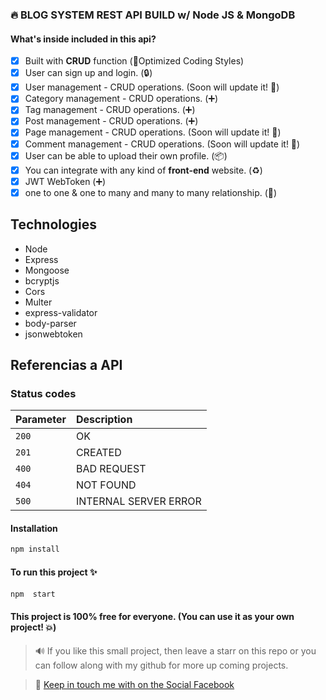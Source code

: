 ### :fire: BLOG SYSTEM REST API BUILD w/ Node JS & MongoDB

#### What's inside included in this api?

- [x] Built with **CRUD** function (:rocket:Optimized Coding Styles)
- [x] User can sign up and login. (:lock:)
- [x] User management - CRUD operations. (Soon will update it! :pushpin:)
- [x] Category management - CRUD operations. (:heavy_plus_sign:)
- [x] Tag management - CRUD operations. (:heavy_plus_sign:)
- [x] Post management - CRUD operations. (:heavy_plus_sign:)
- [x] Page management - CRUD operations. (Soon will update it! :pushpin:)
- [x] Comment management - CRUD operations. (Soon will update it! :pushpin:)
- [x] User can be able to upload their own profile. (:package:)
- [x] You can integrate with any kind of **front-end** website. (:recycle:)
- [x] JWT WebToken (:heavy_plus_sign:)
- [x] one to one & one to many and many to many relationship. (🔗)

## Technologies
- Node
- Express
- Mongoose
- bcryptjs
- Cors
- Multer
- express-validator
- body-parser
- jsonwebtoken

## Referencias a API

### Status codes
| Parameter | Description                |
| :-------- | :------------------------- |
| `200`     | OK                         |
| `201`     | CREATED                    |
| `400`     | BAD REQUEST                |
| `404`     | NOT FOUND                  |
| `500`     | INTERNAL SERVER ERROR      |

#### Installation

```sh
npm install
```

#### To run this project :sparkles:

```sh
npm  start
```

#### This project is 100% free for everyone. (You can use it as your own project! :boom:)

> :loud_sound: If you like this small project, then leave a starr on this repo or you can follow along with my github for more up coming projects.

>:speech_balloon: [Keep in touch me with on the Social Facebook](https://www.facebook.com/atbooo)
